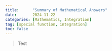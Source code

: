 ```yaml
---
title:      "Summary of Mathematical Answers"
date:       2024-11-22
categories: [Mathematics, Integration]
tag: [special function, integration]
toc: false
---
```

>Test
